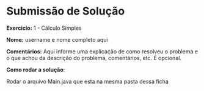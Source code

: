 # Submissão de Solução

**Exercicio:** 1 - Cálculo Simples

**Nome:** username  e nome completo aqui

**Comentários:** Aqui informe uma explicação de como resolveu o problema e o que achou da descrição do problema, comentários, etc. É opcional.

**Como rodar a solução**: 

Rodar o arquivo Main.java que esta na mesma pasta dessa ficha

